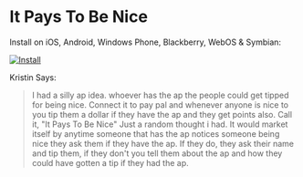 # It Pays To Be Nice

Install on iOS, Android, Windows Phone, Blackberry, WebOS & Symbian:


[![Install](https://chart.googleapis.com/chart?chs=116x116&cht=qr&chl=http://build.phonegap.com/apps/295917/install/?qr_key=18auDrcMQTMiLsbfMq4c&chld=L|1&choe=UTF-8)](http://build.phonegap.com/apps/295917/install/?qr_key=18auDrcMQTMiLsbfMq4c&chld=L|1&choe=UTF-8)


Kristin Says:
> I had a silly ap idea. whoever has the ap the people could get tipped for being nice. Connect it to pay pal and whenever anyone is nice to you tip them a dollar if they have the ap and they get points also. Call it, "It Pays To Be Nice" Just a random thought i had. It would market itself by anytime someone that has the ap notices someone being nice they ask them if they have the ap. If they do, they ask their name and tip them, if they don't you tell them about the ap and how they could have gotten a tip if they had the ap.
